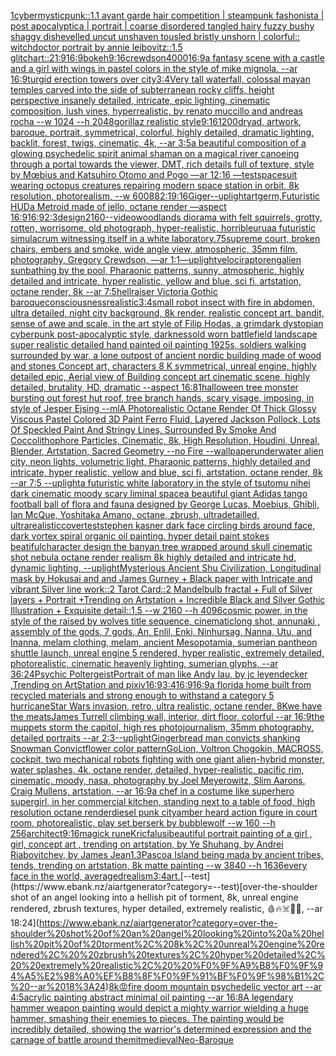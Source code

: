 [1](https://www.ebank.nz/aiartgenerator?category=1)[cybermysticpunk::1.1 avant garde hair competition | steampunk fashonista | post apocalyptica | portrait | coarse disordered tangled hairy fuzzy bushy shaggy dishevelled uncut unshaven tousled bristly unshorn | colorful:: witchdoctor portrait by annie leibovitz::1.5  glitchart::](https://www.ebank.nz/aiartgenerator?category=cybermysticpunk%3A%3A1.1%20avant%20garde%20hair%20competition%20%7C%20steampunk%20fashonista%20%7C%20post%20apocalyptica%20%7C%20portrait%20%7C%20coarse%20disordered%20tangled%20hairy%20fuzzy%20bushy%20shaggy%20dishevelled%20uncut%20unshaven%20tousled%20bristly%20unshorn%20%7C%20colorful%3A%3A%20witchdoctor%20portrait%20by%20annie%20leibovitz%3A%3A1.5%20%20glitchart%3A%3A)[21:9](https://www.ebank.nz/aiartgenerator?category=21%3A9)[16:9](https://www.ebank.nz/aiartgenerator?category=16%3A9)[bokeh](https://www.ebank.nz/aiartgenerator?category=bokeh)[9:16](https://www.ebank.nz/aiartgenerator?category=9%3A16)[crewdson](https://www.ebank.nz/aiartgenerator?category=crewdson)[4000](https://www.ebank.nz/aiartgenerator?category=4000)[16:9](https://www.ebank.nz/aiartgenerator?category=16%3A9)[a fantasy scene with a castle and a girl with wings in pastel colors in the style of mike mignola. --ar 16:9](https://www.ebank.nz/aiartgenerator?category=a%20fantasy%20scene%20with%20a%20castle%20and%20a%20girl%20with%20wings%20in%20pastel%20colors%20in%20the%20style%20of%20mike%20mignola.%20--ar%2016%3A9)[turgid erection towers over city](https://www.ebank.nz/aiartgenerator?category=turgid%20erection%20towers%20over%20city)[3:4](https://www.ebank.nz/aiartgenerator?category=3%3A4)[Very tall waterfall, colossal mayan temples carved into the side of subterranean rocky cliffs, height perspective insanely detailed, intricate, epic lighting, cinematic composition, lush vines, hyperrealistic, by renato muccillo and andreas rocha  --w 1024 --h 2048](https://www.ebank.nz/aiartgenerator?category=Very%20tall%20waterfall%2C%20colossal%20mayan%20temples%20carved%20into%20the%20side%20of%20subterranean%20rocky%20cliffs%2C%20height%20perspective%20insanely%20detailed%2C%20intricate%2C%20epic%20lighting%2C%20cinematic%20composition%2C%20lush%20vines%2C%20hyperrealistic%2C%20by%20renato%20muccillo%20and%20andreas%20rocha%20%20--w%201024%20--h%202048)[gorillaz realistic style](https://www.ebank.nz/aiartgenerator?category=gorillaz%20realistic%20style)[9:16](https://www.ebank.nz/aiartgenerator?category=9%3A16)[1200](https://www.ebank.nz/aiartgenerator?category=1200)[dryad, artwork, baroque, portrait, symmetrical, colorful, highly detailed, dramatic lighting, backlit, forest, twigs, cinematic, 4k, --ar 3:5](https://www.ebank.nz/aiartgenerator?category=dryad%2C%20artwork%2C%20baroque%2C%20portrait%2C%20symmetrical%2C%20colorful%2C%20highly%20detailed%2C%20dramatic%20lighting%2C%20backlit%2C%20forest%2C%20twigs%2C%20cinematic%2C%204k%2C%20--ar%203%3A5)[a beautiful composition of a glowing psychedelic spirit animal shaman on a magical river canoeing through a portal towards the viewer, DMT,  rich details full of texture, style by Mœbius and Katsuhiro Otomo and Pogo —ar 12:16 —test](https://www.ebank.nz/aiartgenerator?category=a%20beautiful%20composition%20of%20a%20glowing%20psychedelic%20spirit%20animal%20shaman%20on%20a%20magical%20river%20canoeing%20through%20a%20portal%20towards%20the%20viewer%2C%20DMT%2C%20%20rich%20details%20full%20of%20texture%2C%20style%20by%20M%C5%93bius%20and%20Katsuhiro%20Otomo%20and%20Pogo%20%E2%80%94ar%2012%3A16%20%E2%80%94test)[spacesuit wearing octopus creatures repairing modern space station in orbit, 8k resolution, photorealism, --w 600](https://www.ebank.nz/aiartgenerator?category=spacesuit%20wearing%20octopus%20creatures%20repairing%20modern%20space%20station%20in%20orbit%2C%208k%20resolution%2C%20photorealism%2C%20--w%20600)[88](https://www.ebank.nz/aiartgenerator?category=88)[2:1](https://www.ebank.nz/aiartgenerator?category=2%3A1)[9:16](https://www.ebank.nz/aiartgenerator?category=9%3A16)[Giger](https://www.ebank.nz/aiartgenerator?category=Giger)[--uplight](https://www.ebank.nz/aiartgenerator?category=--uplight)[artgerm,](https://www.ebank.nz/aiartgenerator?category=artgerm%2C)[Futuristic HUD](https://www.ebank.nz/aiartgenerator?category=Futuristic%20HUD)[a Metroid made of jello, octane render —aspect 16:9](https://www.ebank.nz/aiartgenerator?category=a%20Metroid%20made%20of%20jello%2C%20octane%20render%20%E2%80%94aspect%2016%3A9)[16:9](https://www.ebank.nz/aiartgenerator?category=16%3A9)[2:3](https://www.ebank.nz/aiartgenerator?category=2%3A3)[design](https://www.ebank.nz/aiartgenerator?category=design)[2160](https://www.ebank.nz/aiartgenerator?category=2160)[--video](https://www.ebank.nz/aiartgenerator?category=--video)[woodlands diorama with felt squirrels, grotty, rotten, worrisome, old photograph, hyper-realistic, horrible](https://www.ebank.nz/aiartgenerator?category=woodlands%20diorama%20with%20felt%20squirrels%2C%20grotty%2C%20rotten%2C%20worrisome%2C%20old%20photograph%2C%20hyper-realistic%2C%20horrible)[urua](https://www.ebank.nz/aiartgenerator?category=urua)[a futuristic simulacrum witnessing itself in a white laboratory](https://www.ebank.nz/aiartgenerator?category=a%20futuristic%20simulacrum%20witnessing%20itself%20in%20a%20white%20laboratory)[.75](https://www.ebank.nz/aiartgenerator?category=.75)[supreme court, broken chairs, embers and smoke, wide angle view, atmospheric, 35mm film, photography, Gregory Crewdson, —ar 1:1](https://www.ebank.nz/aiartgenerator?category=supreme%20court%2C%20broken%20chairs%2C%20embers%20and%20smoke%2C%20wide%20angle%20view%2C%20atmospheric%2C%2035mm%20film%2C%20photography%2C%20Gregory%20Crewdson%2C%20%E2%80%94ar%201%3A1)[—uplight](https://www.ebank.nz/aiartgenerator?category=%E2%80%94uplight)[velociraptor](https://www.ebank.nz/aiartgenerator?category=velociraptor)[eng](https://www.ebank.nz/aiartgenerator?category=eng)[alien sunbathing by the pool, Pharaonic patterns, sunny, atmospheric, highly detailed and intricate, hyper realistic, yellow and blue, sci fi, artstation, octane render, 8k --ar 7:5](https://www.ebank.nz/aiartgenerator?category=alien%20sunbathing%20by%20the%20pool%2C%20Pharaonic%20patterns%2C%20sunny%2C%20atmospheric%2C%20highly%20detailed%20and%20intricate%2C%20hyper%20realistic%2C%20yellow%20and%20blue%2C%20sci%20fi%2C%20artstation%2C%20octane%20render%2C%208k%20--ar%207%3A5)[hellraiser Victoria Gothic baroque](https://www.ebank.nz/aiartgenerator?category=hellraiser%20Victoria%20Gothic%20baroque)[consciousness](https://www.ebank.nz/aiartgenerator?category=consciousness)[realistic](https://www.ebank.nz/aiartgenerator?category=realistic)[3:4](https://www.ebank.nz/aiartgenerator?category=3%3A4)[small robot insect with fire in abdomen, ultra detailed, night city background, 8k render, realistic concept art. bandit, sense of awe and scale, in the art style of Filip Hodas, a grimdark dystopian cyberpunk post-apocalyptic style, darkness](https://www.ebank.nz/aiartgenerator?category=small%20robot%20insect%20with%20fire%20in%20abdomen%2C%20ultra%20detailed%2C%20night%20city%20background%2C%208k%20render%2C%20realistic%20concept%20art.%20bandit%2C%20sense%20of%20awe%20and%20scale%2C%20in%20the%20art%20style%20of%20Filip%20Hodas%2C%20a%20grimdark%20dystopian%20cyberpunk%20post-apocalyptic%20style%2C%20darkness)[old worn battlefield landscape super realistic detailed hand painted oil painting 1925s, soldiers walking surrounded by war, a lone outpost of ancient nordic building made of wood and stones Concept art, characters 8 K symmetrical, unreal engine, highly detailed  epic, Aerial view of Building concept art cinematic scene, highly detailed,  brutality, HD, dramatic --aspect 16:8](https://www.ebank.nz/aiartgenerator?category=old%20worn%20battlefield%20landscape%20super%20realistic%20detailed%20hand%20painted%20oil%20painting%201925s%2C%20soldiers%20walking%20surrounded%20by%20war%2C%20a%20lone%20outpost%20of%20ancient%20nordic%20building%20made%20of%20wood%20and%20stones%20Concept%20art%2C%20characters%208%20K%20symmetrical%2C%20unreal%20engine%2C%20highly%20detailed%20%20epic%2C%20Aerial%20view%20of%20Building%20concept%20art%20cinematic%20scene%2C%20highly%20detailed%2C%20%20brutality%2C%20HD%2C%20dramatic%20--aspect%2016%3A8)[1](https://www.ebank.nz/aiartgenerator?category=1)[halloween tree monster bursting out forest hut roof, tree branch hands, scary visage, imposing, in style of Jesper Ejsing --ml](https://www.ebank.nz/aiartgenerator?category=halloween%20tree%20monster%20bursting%20out%20forest%20hut%20roof%2C%20tree%20branch%20hands%2C%20scary%20visage%2C%20imposing%2C%20in%20style%20of%20Jesper%20Ejsing%20--ml)[A Photorealistic Octane Render Of Thick Glossy Viscous Pastel Colored 3D Paint Ferro Fluid, Layered Jackson Pollock, Lots Of Speckled Paint And Stringy Lines, Surrounded By Smoke And Coccolithophore Particles, Cinematic, 8k, High Resolution, Houdini, Unreal, Blender, Artstation, Sacred Geometry --no Fire --wallpaper](https://www.ebank.nz/aiartgenerator?category=A%20Photorealistic%20Octane%20Render%20Of%20Thick%20Glossy%20Viscous%20Pastel%20Colored%203D%20Paint%20Ferro%20Fluid%2C%20Layered%20Jackson%20Pollock%2C%20Lots%20Of%20Speckled%20Paint%20And%20Stringy%20Lines%2C%20Surrounded%20By%20Smoke%20And%20Coccolithophore%20Particles%2C%20Cinematic%2C%208k%2C%20High%20Resolution%2C%20Houdini%2C%20Unreal%2C%20Blender%2C%20Artstation%2C%20Sacred%20Geometry%20--no%20Fire%20--wallpaper)[underwater alien city, neon lights, volumetric light, Pharaonic patterns, highly detailed and intricate, hyper realistic, yellow and blue, sci fi, artstation, octane render, 8k --ar 7:5 --uplight](https://www.ebank.nz/aiartgenerator?category=underwater%20alien%20city%2C%20neon%20lights%2C%20volumetric%20light%2C%20Pharaonic%20patterns%2C%20highly%20detailed%20and%20intricate%2C%20hyper%20realistic%2C%20yellow%20and%20blue%2C%20sci%20fi%2C%20artstation%2C%20octane%20render%2C%208k%20--ar%207%3A5%20--uplight)[a futuristic white laboratory in the style of tsutomu nihei dark cinematic moody scary liminal space](https://www.ebank.nz/aiartgenerator?category=a%20futuristic%20white%20laboratory%20in%20the%20style%20of%20tsutomu%20nihei%20dark%20cinematic%20moody%20scary%20liminal%20space)[a beautiful giant Adidas tango football ball of flora and fauna designed by George Lucas, Moebius, Ghibli, Ian McQue, Yoshitaka Amano, octane, zbrush, ultradetailled, ultrarealistic](https://www.ebank.nz/aiartgenerator?category=a%20beautiful%20giant%20Adidas%20tango%20football%20ball%20of%20flora%20and%20fauna%20designed%20by%20George%20Lucas%2C%20Moebius%2C%20Ghibli%2C%20Ian%20McQue%2C%20Yoshitaka%20Amano%2C%20octane%2C%20zbrush%2C%20ultradetailled%2C%20ultrarealistic)[cover](https://www.ebank.nz/aiartgenerator?category=cover)[test](https://www.ebank.nz/aiartgenerator?category=test)[stephen kasner dark face circling birds around face, dark vortex spiral organic oil painting. hyper detail paint stokes beatiful](https://www.ebank.nz/aiartgenerator?category=stephen%20kasner%20dark%20face%20circling%20birds%20around%20face%2C%20dark%20vortex%20spiral%20organic%20oil%20painting.%20hyper%20detail%20paint%20stokes%20beatiful)[character design the banyan tree wrapped around skull cinematic shot nebula octane render realism 8k highly detailed and intricate hd, dynamic lighting, --uplight](https://www.ebank.nz/aiartgenerator?category=character%20design%20the%20banyan%20tree%20wrapped%20around%20skull%20cinematic%20shot%20nebula%20octane%20render%20realism%208k%20highly%20detailed%20and%20intricate%20hd%2C%20dynamic%20lighting%2C%20--uplight)[Mysterious Ancient Shu Civilization, Longitudinal  mask   by Hokusai and and James Gurney + Black paper with Intricate and vibrant Silver line work::2 Tarot Card::2 Mandelbulb fractal + Full of Silver layers + Portrait +Trending on Artstation + Incredible Black and Silver Gothic Illustration + Exquisite detail::1.5  --w 2160  --h 4096](https://www.ebank.nz/aiartgenerator?category=Mysterious%20Ancient%20Shu%20Civilization%2C%20Longitudinal%20%20mask%20%20%20by%20Hokusai%20and%20and%20James%20Gurney%20%2B%20Black%20paper%20with%20Intricate%20and%20vibrant%20Silver%20line%20work%3A%3A2%20Tarot%20Card%3A%3A2%20Mandelbulb%20fractal%20%2B%20Full%20of%20Silver%20layers%20%2B%20Portrait%20%2BTrending%20on%20Artstation%20%2B%20Incredible%20Black%20and%20Silver%20Gothic%20Illustration%20%2B%20Exquisite%20detail%3A%3A1.5%20%20--w%202160%20%20--h%204096)[cosmic power, in the style of the raised by wolves title sequence, cinematic](https://www.ebank.nz/aiartgenerator?category=cosmic%20power%2C%20in%20the%20style%20of%20the%20raised%20by%20wolves%20title%20sequence%2C%20cinematic)[long shot, annunaki ,  assembly of the gods, 7 gods, An, Enlil, Enki, Ninhursag, Nanna, Utu, and Inanna, melam clothing, melam, ancient Mesopotamia, sumerian pantheon shuttle launch, unreal engine 5 rendered, hyper realistic,  extremely detailed, photorealistic,  cinematic heavenly lighting, sumerian glyphs, --ar 36:24](https://www.ebank.nz/aiartgenerator?category=long%20shot%2C%20annunaki%20%2C%20%20assembly%20of%20the%20gods%2C%207%20gods%2C%20An%2C%20Enlil%2C%20Enki%2C%20Ninhursag%2C%20Nanna%2C%20Utu%2C%20and%20Inanna%2C%20melam%20clothing%2C%20melam%2C%20ancient%20Mesopotamia%2C%20sumerian%20pantheon%20shuttle%20launch%2C%20unreal%20engine%205%20rendered%2C%20hyper%20realistic%2C%20%20extremely%20detailed%2C%20photorealistic%2C%20%20cinematic%20heavenly%20lighting%2C%20sumerian%20glyphs%2C%20--ar%2036%3A24)[Psychic Poltergeist](https://www.ebank.nz/aiartgenerator?category=Psychic%20Poltergeist)[Portrait of man like Andy lau, by jc leyendecker ,Trending on ArtStation and pixiv](https://www.ebank.nz/aiartgenerator?category=Portrait%20of%20man%20like%20Andy%20lau%2C%20by%20jc%20leyendecker%20%2CTrending%20on%20ArtStation%20and%20pixiv)[16:9](https://www.ebank.nz/aiartgenerator?category=16%3A9)[3:4](https://www.ebank.nz/aiartgenerator?category=3%3A4)[16:9](https://www.ebank.nz/aiartgenerator?category=16%3A9)[16:9](https://www.ebank.nz/aiartgenerator?category=16%3A9)[a florida home built from recycled materials and strong enough to withstand a category 5 hurricane](https://www.ebank.nz/aiartgenerator?category=a%20florida%20home%20built%20from%20recycled%20materials%20and%20strong%20enough%20to%20withstand%20a%20category%205%20hurricane)[Star Wars invasion, retro, ultra realistic, octane render, 8K](https://www.ebank.nz/aiartgenerator?category=Star%20Wars%20invasion%2C%20retro%2C%20ultra%20realistic%2C%20octane%20render%2C%208K)[we have the meats](https://www.ebank.nz/aiartgenerator?category=we%20have%20the%20meats)[James Turrell climbing wall, interior, dirt floor, colorful --ar 16:9](https://www.ebank.nz/aiartgenerator?category=James%20Turrell%20climbing%20wall%2C%20interior%2C%20dirt%20floor%2C%20colorful%20--ar%2016%3A9)[the muppets storm the capitol, high res photojournalism, 35mm photography, detailed portraits --ar 2:3](https://www.ebank.nz/aiartgenerator?category=the%20muppets%20storm%20the%20capitol%2C%20high%20res%20photojournalism%2C%2035mm%20photography%2C%20detailed%20portraits%20--ar%202%3A3)[--uplight](https://www.ebank.nz/aiartgenerator?category=--uplight)[Gingerbread man convicts shanking Snowman Convict](https://www.ebank.nz/aiartgenerator?category=Gingerbread%20man%20convicts%20shanking%20Snowman%20Convict)[flower color pattern](https://www.ebank.nz/aiartgenerator?category=flower%20color%20pattern)[GoLion, Voltron Chogokin, MACROSS, cockpit, two mechanical robots fighting with one giant alien-hybrid monster, water splashes, 4k, octane render, detailed, hyper-realistic, pacific rim, cinematic, moody, nasa, photography by Joel Meyerowitz, Slim Aarons, Craig Mullens, artstation, --ar 16:9](https://www.ebank.nz/aiartgenerator?category=GoLion%2C%20Voltron%20Chogokin%2C%20MACROSS%2C%20cockpit%2C%20two%20mechanical%20robots%20fighting%20with%20one%20giant%20alien-hybrid%20monster%2C%20water%20splashes%2C%204k%2C%20octane%20render%2C%20detailed%2C%20hyper-realistic%2C%20pacific%20rim%2C%20cinematic%2C%20moody%2C%20nasa%2C%20photography%20by%20Joel%20Meyerowitz%2C%20Slim%20Aarons%2C%20Craig%20Mullens%2C%20artstation%2C%20--ar%2016%3A9)[a chef in a costume like superhero supergirl, in her commercial kitchen, standing next to a table of food, high resolution octane render](https://www.ebank.nz/aiartgenerator?category=a%20chef%20in%20a%20costume%20like%20superhero%20supergirl%2C%20in%20her%20commercial%20kitchen%2C%20standing%20next%20to%20a%20table%20of%20food%2C%20high%20resolution%20octane%20render)[diesel punk city](https://www.ebank.nz/aiartgenerator?category=diesel%20punk%20city)[amber heard action figure in court room, photorealistic, play set,](https://www.ebank.nz/aiartgenerator?category=amber%20heard%20action%20figure%20in%20court%20room%2C%20photorealistic%2C%20play%20set%2C)[berserk by bubblewolf --w 160 --h 256](https://www.ebank.nz/aiartgenerator?category=berserk%20by%20bubblewolf%20--w%20160%20--h%20256)[architect](https://www.ebank.nz/aiartgenerator?category=architect)[9:16](https://www.ebank.nz/aiartgenerator?category=9%3A16)[magick rune](https://www.ebank.nz/aiartgenerator?category=magick%20rune)[Kricfalusi](https://www.ebank.nz/aiartgenerator?category=Kricfalusi)[beautiful portrait painting of a girl , girl, concept art , trending on artstation, by Ye Shuhang, by Andrei Riabovitchev, by James Jean](https://www.ebank.nz/aiartgenerator?category=beautiful%20portrait%20painting%20of%20a%20girl%20%2C%20girl%2C%20concept%20art%20%2C%20trending%20on%20artstation%2C%20by%20Ye%20Shuhang%2C%20by%20Andrei%20Riabovitchev%2C%20by%20James%20Jean)[1.3](https://www.ebank.nz/aiartgenerator?category=1.3)[Pascoa Island being mada by ancient tribes, tends, trending on artstation, 8k matte painting --w 3840 --h 1636](https://www.ebank.nz/aiartgenerator?category=Pascoa%20Island%20being%20mada%20by%20ancient%20tribes%2C%20tends%2C%20trending%20on%20artstation%2C%208k%20matte%20painting%20--w%203840%20--h%201636)[every face in the world, averaged](https://www.ebank.nz/aiartgenerator?category=every%20face%20in%20the%20world%2C%20averaged)[realism](https://www.ebank.nz/aiartgenerator?category=realism)[3:4](https://www.ebank.nz/aiartgenerator?category=3%3A4)[art.](https://www.ebank.nz/aiartgenerator?category=art.)[--test](https://www.ebank.nz/aiartgenerator?category=--test)[over-the-shoulder shot of an angel looking into a hellish pit of torment, 8k, unreal engine rendered,  zbrush textures, hyper detailed,  extremely realistic,  🩸🔥☠️👿😱, --ar 18:24](https://www.ebank.nz/aiartgenerator?category=over-the-shoulder%20shot%20of%20an%20angel%20looking%20into%20a%20hellish%20pit%20of%20torment%2C%208k%2C%20unreal%20engine%20rendered%2C%20%20zbrush%20textures%2C%20hyper%20detailed%2C%20%20extremely%20realistic%2C%20%20%F0%9F%A9%B8%F0%9F%94%A5%E2%98%A0%EF%B8%8F%F0%9F%91%BF%F0%9F%98%B1%2C%20--ar%2018%3A24)[8k](https://www.ebank.nz/aiartgenerator?category=8k)[😡](https://www.ebank.nz/aiartgenerator?category=%F0%9F%98%A1)[fire doom mountain psychedelic vector art --ar 4:5](https://www.ebank.nz/aiartgenerator?category=fire%20doom%20mountain%20psychedelic%20vector%20art%20--ar%204%3A5)[acrylic painting abstract minimal oil painting --ar 16:8](https://www.ebank.nz/aiartgenerator?category=acrylic%20painting%20abstract%20minimal%20oil%20painting%20--ar%2016%3A8)[A legendary hammer weapon painting would depict a mighty warrior wielding a huge hammer, smashing their enemies to pieces. The painting would be incredibly detailed, showing the warrior's determined expression and the carnage of battle around them](https://www.ebank.nz/aiartgenerator?category=A%20legendary%20hammer%20weapon%20painting%20would%20depict%20a%20mighty%20warrior%20wielding%20a%20huge%20hammer%2C%20smashing%20their%20enemies%20to%20pieces.%20The%20painting%20would%20be%20incredibly%20detailed%2C%20showing%20the%20warrior%27s%20determined%20expression%20and%20the%20carnage%20of%20battle%20around%20them)[it](https://www.ebank.nz/aiartgenerator?category=it)[medieval](https://www.ebank.nz/aiartgenerator?category=medieval)[Neo-Baroque](https://www.ebank.nz/aiartgenerator?category=Neo-Baroque)